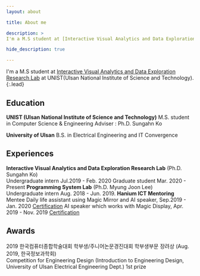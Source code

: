 ```yaml
---
layout: about

title: About me

description: >
I'm a M.S student at [Interactive Visual Analytics and Data Exploration Research Lab][lab] at UNIST(Ulsan National Institute of Science and Technology)

hide_description: true

---
```


I'm a M.S student at [Interactive Visual Analytics and Data Exploration Research Lab][lab] at UNIST(Ulsan National Institute of Science and Technology).
{:.lead}

## Education
**UNIST (Ulsan National Institute of Science and Technology)**  M.S. student in Computer Science & Engineering  Adviser : Ph.D. Sungahn Ko

**University of Ulsan**  B.S. in Electrical Engineering and IT Convergence

## Experiences
**Interactive Visual Analytics and Data Exploration Research Lab** (Ph.D. Sungahn Ko)  
  Undergraduate intern Jul.2019 - Feb. 2020
  Graduate student Mar. 2020 - Present
**Programming System Lab** (Ph.D. Myung Joon Lee)  
  Undergraduate intern Aug. 2018 - Jun. 2019. 
**Hanium ICT Mentoring**  
  Mentee 
    Daily life assistant using Magic Mirror and AI speaker, Sep.2019 - Jan. 2020 [Certification][cert01]
    AI speaker which works with Magic Display, Apr. 2019 - Nov. 2019 [Certification][cert02]


## Awards
2019 한국컴퓨터종합학술대회 학부생/주니어논문경진대회 학부생부문 장려상 (Aug. 2019, 한국정보과학회)  
Competition for Engineering Design (Introduction to Engineering Design, University of Ulsan Electrical Engineering Dept.) 1st prize

[lab]: https://ivaderlab.unist.ac.kr/
[cert01]: /files/hcert01.pdf
[cert02]: /files/hcert02.pdf
